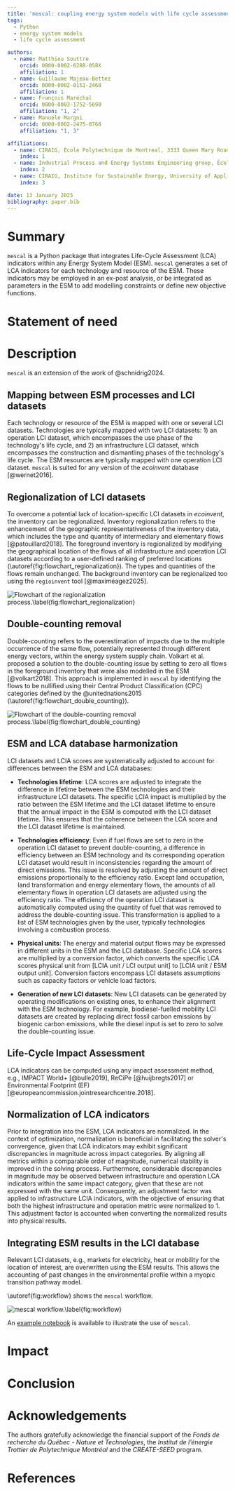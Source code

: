 ```yaml
---
title: 'mescal: coupling energy system models with life cycle assessment' 
tags:
  - Python
  - energy system models
  - life cycle assessment

authors:
  - name: Matthieu Souttre
    orcid: 0000-0002-6288-058X
    affiliation: 1
  - name: Guillaume Majeau-Bettez
    orcid: 0000-0002-0151-2468
    affiliation: 1
  - name: François Maréchal
    orcid: 0000-0003-1752-5690
    affiliation: "1, 2"
  - name: Manuele Margni
    orcid: 0000-0002-2475-0768
    affiliation: "1, 3"

affiliations:
  - name: CIRAIG, École Polytechnique de Montreal, 3333 Queen Mary Road, Montréal, H3V1A2, Québec, Canada
    index: 1
  - name: Industrial Process and Energy Systems Engineering group, École Polytechnique Fédérale de Lausanne, Rue de l’Industrie 17, Sion, 1950, Switzerland
    index: 2
  - name: CIRAIG, Institute for Sustainable Energy, University of Applied Sciences Western Switzerland, Rue de l’Industrie 23, Sion, 1950, Switzerland
    index: 3

date: 13 January 2025
bibliography: paper.bib
---
```


# Summary
`mescal` is a Python package that integrates Life-Cycle Assessment (LCA) indicators within any Energy System Model 
(ESM). `mescal` generates a set of LCA indicators for each technology and resource of the ESM. These indicators may be 
employed in an ex-post analysis, or be integrated as parameters in the ESM to add modelling constraints or define new 
objective functions.

# Statement of need

# Description
`mescal` is an extension of the work of @schnidrig2024. 

## Mapping between ESM processes and LCI datasets
Each technology or resource of the ESM is mapped with one or several LCI datasets. Technologies are typically mapped with two 
LCI datasets: 1) an operation LCI dataset, which encompasses the use phase of the technology's life cycle, and 2) an 
infrastructure LCI dataset, which encompasses the construction and dismantling phases of the technology's life cycle.
The ESM resources are typically mapped with one operation LCI dataset. `mescal` is suited for any version of the 
_ecoinvent_ database [@wernet2016].

## Regionalization of LCI datasets
To overcome a potential lack of location-specific LCI datasets in _ecoinvent_, the inventory can 
be regionalized. Inventory regionalization refers to the enhancement of the geographic representativeness of the 
inventory data, which includes the type and quantity of intermediary and elementary flows 
[@patouillard2018]. The foreground inventory is regionalized by modifying the geographical location of 
the flows of all infrastructure and operation LCI datasets according to a user-defined ranking of preferred locations 
(\autoref{fig:flowchart_regionalization}). The types and quantities of the flows remain unchanged. The background 
inventory can be regionalized too using the `regioinvent` tool [@maximeagez2025].

![Flowchart of the regionalization process.\label{fig:flowchart_regionalization}](docs/pics/regionalization_flowchart.png)

## Double-counting removal
Double-counting refers to the overestimation of impacts due to the multiple occurrence of the same flow, potentially 
represented through different energy vectors, within the energy system supply chain. Volkart et al. proposed a solution 
to the double-counting issue by setting to zero all flows in the foreground inventory that were also modelled in the ESM
[@volkart2018]. This approach is implemented in `mescal` by identifying the flows to be nullified using their Central 
Product Classification (CPC) categories defined by the @unitednations2015 (\autoref{fig:flowchart_double_counting}).

![Flowchart of the double-counting removal process.\label{fig:flowchart_double_counting}](docs/pics/double_counting_flowchart.png)

## ESM and LCA database harmonization
LCI datasets and LCIA scores are systematically adjusted to account for differences between the ESM and LCA databases:
- **Technologies lifetime**: LCA scores are adjusted to integrate the difference in lifetime between the ESM technologies and
their infrastructure LCI datasets. The specific LCIA impact is multiplied by the ratio between the ESM lifetime and the LCI 
dataset lifetime to ensure that the annual impact in the ESM is computed with the LCI dataset lifetime. 
This ensures that the coherence between the LCA score and the LCI dataset lifetime is maintained.

- **Technologies efficiency**: Even if fuel flows are set to zero in the operation LCI dataset to prevent 
double-counting, a difference in efficiency between an ESM technology and its corresponding operation LCI 
dataset would result in inconsistencies regarding the amount of direct emissions. This issue is resolved by adjusting 
the amount of direct emissions proportionally to the efficiency ratio. Except land occupation, land transformation and 
energy elementary flows, the amounts of all elementary flows in operation LCI datasets are adjusted using the efficiency
ratio. The efficiency of the operation LCI dataset is automatically computed using the quantity of fuel that was removed
to address the double-counting issue. This transformation is applied to a list of ESM technologies given by the user, 
typically technologies involving a combustion process. 

- **Physical units**: The energy and material output flows may be expressed in different units in the ESM and the LCI 
database. Specific LCA scores are multiplied by a conversion factor, which converts the specific LCA 
scores physical unit from [LCIA unit / LCI output unit] to [LCIA unit / ESM output unit]. Conversion factors 
encompass LCI datasets assumptions such as capacity factors or vehicle load factors.

- **Generation of new LCI datasets**: New LCI datasets can be generated by operating modifications on existing ones, 
to enhance their alignment with the ESM technology. For example, biodiesel-fuelled mobility 
LCI datasets are created by replacing direct fossil carbon emissions by biogenic carbon emissions, while the diesel input 
is set to zero to solve the double-counting issue. 

## Life-Cycle Impact Assessment
LCA indicators can be computed using any impact assessment method, e.g., IMPACT World+ [@bulle2019], ReCiPe 
[@huijbregts2017] or Environmental Footprint (EF) [@europeancommission.jointresearchcentre.2018]. 

## Normalization of LCA indicators 
Prior to integration into the ESM, LCA indicators are normalized. In the context of optimization, 
normalization is beneficial in facilitating the solver's convergence, given that LCA indicators may exhibit 
significant discrepancies in magnitude across impact categories. By aligning all metrics within a comparable order of 
magnitude, numerical stability is improved in the solving process. Furthermore, considerable discrepancies in magnitude 
may be observed between infrastructure and operation LCA indicators within the same impact category, given that 
these are not expressed with the same unit. Consequently, an adjustment factor was applied to infrastructure LCIA indicators, 
with the objective of ensuring that both the highest infrastructure and operation metric were normalized to 1. 
This adjustment factor is accounted when converting the normalized results into physical results.

## Integrating ESM results in the LCI database
Relevant LCI datasets, e.g., markets for electricity, heat or mobility for the location of interest, are overwritten
using the ESM results. This allows the accounting of past changes in the environmental profile within a myopic 
transition pathway model.

\autoref{fig:workflow} shows the `mescal` workflow.

![`mescal` workflow.\label{fig:workflow}](docs/pics/workflow_v2.png)

An [example notebook](https://github.com/matthieu-str/mescal/blob/master/examples/tutorial.ipynb) is available to 
illustrate the use of `mescal`.

# Impact

# Conclusion

# Acknowledgements
The authors gratefully acknowledge the financial support of the _Fonds de recherche du Québec - Nature et 
Technologies_, the _Institut de l’énergie Trottier de Polytechnique Montréal_ and the _CREATE-SEED_ program.

# References